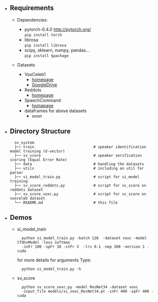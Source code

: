 * Requirements
    ---
    
    * Dependencies:
        * pytorch-0.4.0  http://pytorch.org/  
            `pip install torch`
        * librosa  
            `pip install librosa`
        * scipy, sklearn, numpy, pandas...  
            `pip install $package`
   
    * Datasets  
        * VoxCeleb1
            - [homepage](http://www.robots.ox.ac.uk/~vgg/data/voxceleb/) 
            - [GoogleDrive](https://drive.google.com/drive/folders/1__Ob2AUuAdzVDRCVhKtKSvGmTKHUKTuR)
        * Reddots   
            - [homepage](https://sites.google.com/site/thereddotsproject/)
        * SpeechCommand
            - [homapage](https://ai.googleblog.com/2017/08/launching-speech-commands-dataset.html)
        * dataframes for above datasets
            - soon
 
* Directory Structure
    ----
    
        sv_system  
        ├── train                           # speaker identification model training (d-vector)   
        ├── sv_score                        # speaker verification scoring (Equal Error Rate)  
        ├── data                            # handling the datasets  
        ├── utils                           # including an util for parser  
        ├── si_model_train.py               # script for si_model training  
        ├── sv_score_reddots.py             # script for sv_score on reddots dataset  
        ├── sv_score_voxc.py                # script for sv_score on voxceleb dataset   
        └── README.md                       # this file  
    
* Demos
    ---
    
    * si_model_train
    
            python si_model_train.py -batch 128  -dataset voxc -model CTdnnModel -loss softmax 
            -inFr 100 -spFr 10 -stFr 3  -lrs 0.1 -nep 300 -version 1 -cuda
        
        for more details for arguments Type:
        
            python si_model_train.py -h
    * sv_score  
       
            python sv_score_voxc.py -model ResNet34 -dataset voxc 
            -input_file models/si_voxc_ResNet34.pt -inFr 400 -spFr 400 -cuda
